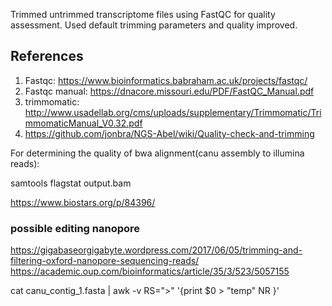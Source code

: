 Trimmed untrimmed transcriptome files using FastQC for quality assessment. Used default trimming parameters and quality improved.



## References

1. Fastqc: https://www.bioinformatics.babraham.ac.uk/projects/fastqc/
2. Fastqc manual: https://dnacore.missouri.edu/PDF/FastQC_Manual.pdf
3. trimmomatic: http://www.usadellab.org/cms/uploads/supplementary/Trimmomatic/TrimmomaticManual_V0.32.pdf
4. https://github.com/jonbra/NGS-Abel/wiki/Quality-check-and-trimming

For determining the quality of bwa alignment(canu assembly to illumina reads):

samtools flagstat output.bam

https://www.biostars.org/p/84396/

### possible editing nanopore

https://gigabaseorgigabyte.wordpress.com/2017/06/05/trimming-and-filtering-oxford-nanopore-sequencing-reads/
https://academic.oup.com/bioinformatics/article/35/3/523/5057155


cat canu_contig_1.fasta | awk -v RS=">" '{print $0 > "temp" NR }'
